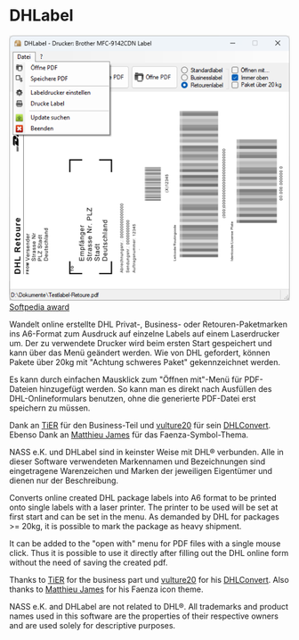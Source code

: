 # DHLabel

![DHLabel screenshot](/Screenshot.png?raw=true "DHLabel screenshot") [Softpedia award](https://www.softpedia.com/_img/softpedia_100_free.png)

Wandelt online erstellte DHL Privat-, Business- oder Retouren-Paketmarken ins A6-Format zum Ausdruck auf einzelne Labels auf einem Laserdrucker um. Der zu verwendete Drucker wird beim ersten Start gespeichert und kann über das Menü geändert werden. Wie von DHL gefordert, können Pakete über 20kg mit "Achtung schweres Paket" gekennzeichnet werden.

Es kann durch einfachen Mausklick zum "Öffnen mit"-Menü für PDF-Dateien hinzugefügt werden. So kann man es direkt nach Ausfüllen des DHL-Onlineformulars benutzen, ohne die generierte PDF-Datei erst speichern zu müssen.

Dank an [TiER](https://github.com/TimoErdmann) für den Business-Teil und [vulture20](https://github.com/vulture20) für sein [DHLConvert](https://github.com/vulture20/DHLConvert). Ebenso Dank an [Matthieu James](https://www.deviantart.com/tiheum) für das Faenza-Symbol-Thema.

NASS e.K. und DHLabel sind in keinster Weise mit DHL® verbunden. Alle in dieser Software verwendeten Markennamen und Bezeichnungen sind eingetragene Warenzeichen und Marken der jeweiligen Eigentümer und dienen nur der Beschreibung.

Converts online created DHL package labels into A6 format to be printed onto single labels with a laser printer. The printer to be used will be set at first start and can be set in the menu. As demanded by DHL for packages >= 20kg, it is possible to mark the package as heavy shipment.

It can be added to the "open with" menu for PDF files with a single mouse click. Thus it is possible to use it directly after filling out the DHL online form without the need of saving the created pdf.

Thanks to [TiER](https://github.com/TimoErdmann) for the business part und [vulture20](https://github.com/vulture20) for his [DHLConvert](https://github.com/vulture20/DHLConvert). Also thanks to [Matthieu James](https://www.deviantart.com/tiheum) for his Faenza icon theme.


NASS e.K. and DHLabel are not related to DHL®. All trademarks and product names used in this software are the properties of their respective owners and are used solely for descriptive purposes.
